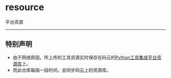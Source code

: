 # resource
平台资源

----
## 特别声明
  * 由于网络原因，所上传的工具资源实时保存在码云的[Python工具集成平台资源库](https://gitee.com/jimdreamheart/PyToolsIP-Resource)上。
  * 而此仓库每隔一段时间，会同步码云上的资源库。

